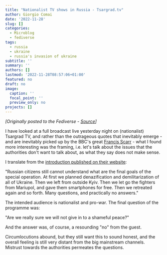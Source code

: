 ```yaml
---
title: "Nationalist TV shows in Russia - Tsargrad.tv"
author: Giorgio Comai
date: '2022-11-28'
slug: []
categories:
  - Microblog
  - fediverse
tags:
  - russia
  - ukraine
  - russia's invasion of ukraine
subtitle: ''
summary: ''
authors: []
lastmod: '2022-11-28T08:57:06+01:00'
featured: no
draft: no
image:
  caption: ''
  focal_point: ''
  preview_only: no
projects: []
---
```


*[Originally posted to the Fediverse - [Source](https://fediverse.giorgiocomai.eu/notice/AQ3iJWU5D04kq0rj84)]*

I have looked at a full broadcast live yesterday night on (nationalist) Tsargrad TV, and rather than the outrageous quotes that inevitably emerge - and are inevitably picked up by the BBC's great [Francis Scarr](https://newsie.social/@francisscarr/109421032155568237) - what I found more interesting was the framing, i.e. let's talk about the issues that the authorities don't want to talk about, as what they say does not make sense. 

I translate from the [introduction published on their website](https://web.archive.org/web/20221127233740/https://tsargrad.tv/shows/otkrovenno-s-generalom-o-specoperacii-voprosy-o-kotoryh-govorjat-ljudi-no-molchit-vlast_672515):

"Russian citizens still cannot understand what are the final goals of the special operation. At first we planned denazification and demilitarization of all of Ukraine. Then we left from outside Kyiv. Then we let go the fighters from Mariupol, and gave them smartphones for free. Then we retreated again and so forth. Many questions, and practically no answers." 

The intended audience is nationalist and pro-war. The final question of the programme was:

"Are we really sure we will not give in to a shameful peace?"

And the answer was, of course, a resounding "no" from the guest. 

Circumlocutions abound, but they still want this to sound honest, and the overall feeling is still very distant from the big mainstream channels. Mistrust towards the authorities permeates the questions.

